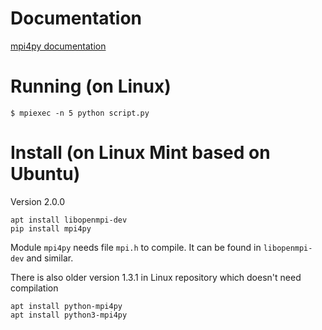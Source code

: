 
# Documentation

   [mpi4py documentation](https://pythonhosted.org/mpi4py/usrman/tutorial.html)

# Running (on Linux)

    $ mpiexec -n 5 python script.py


# Install (on Linux Mint based on Ubuntu)

Version 2.0.0

    apt install libopenmpi-dev
    pip install mpi4py

Module `mpi4py` needs file `mpi.h` to compile. It can be found in `libopenmpi-dev` and similar.
    
There is also older version 1.3.1 in Linux repository which doesn't need compilation

    apt install python-mpi4py
    apt install python3-mpi4py

